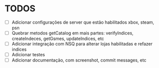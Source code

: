 # TODOS

- [ ] Adicionar configurações de server que estão habilitados xbox, steam, psn
- [ ] Quebrar metodos getCatalog em mais partes: verifyIndices, createIndeces, getGsmes, updateIndices, etc
- [ ] Adicionar integração com NSQ para alterar lojas habilitadas e refazer indices
- [ ] Adicionar testes
- [ ] Adicionar documentação, com screenshot, commit messages, etc
